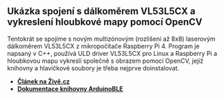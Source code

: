 ## Ukázka spojení s dálkoměrem VL53L5CX a vykreslení hloubkové mapy pomocí OpenCV 
Tentokrát se spojíme s novým multizónovým (rozlišení až 8x8) laserovým dálkoměrem VL53L5CX z mikropočítače Raspberry Pi 4. Program je napsaný v C++, používá ULD driver VL53L5CX pro Linux a Raspberry Pi a hloubkovou mapu vykreslí společně s obrazem pomocí OpenCV, jejíž knihovny a hlavičkové soubory je třeba nejprve doinstalovat. 
 - **[Článek na Živě.cz](https://www.zive.cz/clanky/programovani-elektroniky-vsehoschopna-desticka-sbluetooth-low-energy-posleme-z-ni-data-do-mobilu/sc-3-a-211044/default.aspx)**
 - **[Dokumentace knihovny ArduinoBLE](https://www.arduino.cc/en/Reference/ArduinoBLE)**
